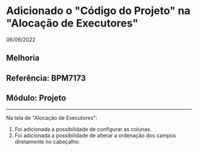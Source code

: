 # Adicionado o "Código do Projeto" na "Alocação de Executores"
06/06/2022
## Melhoria
## Referência: BPM7173
## Módulo: Projeto
***

Na tela de "Alocação de Executores":

1. Foi adicionada a possibilidade de configurar as colunas.
2. Foi adicionada a possibilidade de alterar a ordenação dos campos diretamente no cabeçalho.